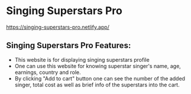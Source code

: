 # Singing Superstars Pro

https://singing-superstars-pro.netlify.app/

## Singing Superstars Pro Features:

- This website is for displaying singing superstars profile
- One can use this website for knowing superstar singer's name, age, earnings, country and role.
- By clicking "Add to cart" button one can see the number of the added singer, total cost as well as brief info of the superstars into the cart.
